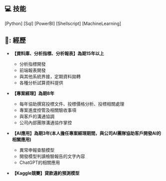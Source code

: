## 💻 技能
[Python] [Sql] [PowerBI] [Shellscript] [MachineLearning]
        
## 📃: 經歷
- **【資料庫、分析指標、分析報表】為期15年以上**<br>
  - 分析指標開發
  - 前端報表開發
  - 與其他系統界接，定期資料拋轉
  - 各種分析試算資料提供

- **【專案經理】為期8年** <br> 
   - 每年協助撰寫投標文件、投標價格分析、投標相關處理
   - 專案進度控管及相關驗收事項
   - 與客戶的溝通協調
   - 公司內部團隊溝通協作掌控   
        
- **【AI應用】為期3年(本人擔任專案經理期間，與公司AI團隊協助客戶開發AI的相關應用)** <br>
  - 異常申報查驗模型
  - 開發模型判讀檢驗報告的文字內容
  - ChatGPT的相關應用
        
- **【Kaggle競賽】貸款違約預測模型** <br>
